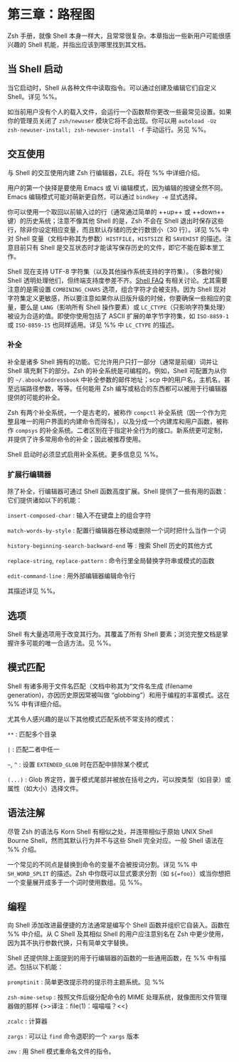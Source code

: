 # 第三章：路程图

Zsh 手册，就像 Shell 本身一样大，且常常很复杂。本章指出一些新用户可能很感兴趣的 Shell 机能，并指出应该到哪里找到其文档。

## 当 Shell 启动

当它启动时，Shell 从各种文件中读取指令。可以通过创建及编辑它们自定义 Shell。详见 %%。

如当前用户没有个人的载入文件，会运行一个函数帮你更改一些最常见设置。如果你的管理员关闭了 `zsh/newuser` 模块它将不会出现。你可以用 `autoload -Uz zsh-newuser-install; zsh-newuser-install -f` 手动运行。另见 %%。

## 交互使用

与 Shell 的交互使用内建 Zsh 行编辑器，ZLE。将在 %% 中详细介绍。

用户的第一个抉择是要使用 Emacs 或 Vi 编辑模式，因为编辑的按键全然不同。Emacs 编辑模式可能对萌新更自然，可以通过 `bindkey -e` 显式选择。

你可以使用一个取回以前输入过的行（通常通过简单的 ++up++ 或 ++down++ 键）的历史系统；注意不像其他 Shell 的是，Zsh 不会在 Shell 退出时保存这些行，除非你设定相应变量，而且默认存储的历史行数很小（30 行）。详见 %% 中对 Shell 变量（文档中称其为参数）`HISTFILE`，`HISTSIZE` 和 `SAVEHIST` 的描述。注意目前只有 Shell 是交互状态时才能读写保存历史的文件，即它不能在脚本里工作。

Shell 现在支持 UTF-8 字符集（以及其他操作系统支持的字符集）。（多数时候）Shell 透明处理他们，但终端支持度参差不齐。[Shell FAQ](https://www.zsh.org/FAQ/) 有相关讨论。尤其需要注意的是需设置 `COMBINING_CHARS` 选项，组合字符才会被支持。因为 Shell 现对字符集定义更敏感，所以要注意如果你从旧版升级的时候，你要确保一些相应的变量，要么是 `LANG`（影响所有 Shell 操作要素）或 `LC_CTYPE`（只影响字符集处理）被设为合适的值。即使你使用包括了 ASCII 扩展的单字节字符集，如 `ISO-8859-1` 或 `ISO-8859-15` 也同样适用。详见 %% 中 `LC_CTYPE` 的描述。

### 补全

补全是诸多 Shell 拥有的功能。它允许用户只打一部分（通常是前缀）词并让 Shell 填充剩下的部分。Zsh 的补全系统是可编程的。例如，Shell 可配置为从你的 `~/.abook/addressbook` 中补全参数的邮件地址；scp 中的用户名，主机名，甚至远端路径参数，等等。任何能用 Zsh 编写或粘合的东西都可以被用于行编辑器提供的可能的补全。

Zsh 有两个补全系统，一个是古老的，被称作 `compctl` 补全系统（因一个作为完整且唯一的用户界面的内建命令而得名），以及分成一个内建库和用户函数，被称作 `compsys` 的补全系统。二者区别在于指定补全行为的接口。新系统更可定制，并提供了许多常用命令的补全；因此被推荐使用。

Shell 启动时必须显式启用补全系统。更多信息见 %%。

### 扩展行编辑器

除了补全，行编辑器可通过 Shell 函数高度扩展。Shell 提供了一些有用的函数：它们提供诸如以下的机能：

`insert-composed-char`
: 输入不在键盘上的组合字符

`match-words-by-style`
: 配置行编辑器在移动或删除一个词时把什么当作一个词

`history-beginning-search-backward-end` 等
: 搜索 Shell 历史的其他方式

`replace-string`, `replace-pattern`
: 命令行里全局替换字符串或模式的函数

`edit-command-line`
: 用外部编辑器编辑命令行

其描述详见 %%。

## 选项

Shell 有大量选项用于改变其行为。其覆盖了所有 Shell 要素；浏览完整文档是掌握许多可能的唯一合适方法。见 %%。

## 模式匹配

Shell 有诸多用于文件名匹配（文档中称其为“文件名生成 (filename generation)，亦因历史原因常被叫做 “globbing”）和用于编程的丰富模式。这在 %% 中有详细介绍。

尤其令人感兴趣的是以下其他模式匹配系统不常支持的模式：

`**`
: 匹配多个目录

`|`
: 匹配二者中任一

`~`, `^`
: 设置 `EXTENDED_GLOB` 时在匹配中排除某个模式

`(...)`
: Glob 界定符，置于模式尾部并被放在括号之内，可以按类型（如目录）或属性（如大小）选择文件。

## 语法注解

尽管 Zsh 的语法与 Korn Shell 有相似之处，并连带相似于原始 UNIX Shell Bourne Shell，然而其默认行为并不与这些 Shell 完全对应。一般 Shell 语法在 %% 介绍。

一个常见的不同点是替换到命令的变量不会被按词分割。详见 %% 中 `SH_WORD_SPLIT` 的描述。Zsh 中你既可以显式要求分割（如 `${=foo}`）或当你想把一个变量展开成多于一个词时使用数组。见 %%。

## 编程

向 Shell 添加改进最便捷的方法通常是编写个 Shell 函数并组织它自装入。函数在 %% 中介绍。从 C Shell 及其相似 Shell 的用户应注意别名在 Zsh 中更少使用，因为其不执行参数代换，只有简单文字替换。

Shell 还提供除上面提到的用于行编辑器的函数的一些通用函数，在 %% 中有描述。包括以下机能：

`promptinit`
: 简单更改提示符的提示符主题系统。见 %%

`zsh-mime-setup`
: 按照文件后缀分配命令的 MIME 处理系统，就像图形文件管理器做的那样 {>>译注：file(1)：喵喵喵？<<}

`zcalc`
: 计算器

`zargs`
: 可以让 `find` 命令退职的一个 `xargs` 版本

`zmv`
: 用 Shell 模式重命名文件的指令。
